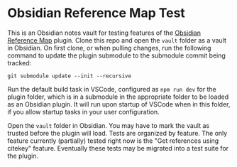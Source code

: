 # Obsidian Reference Map Test

This is an Obsidian notes vault for testing features of the [Obsidian Reference Map](https://github.com/anoopkcn/obsidian-reference-map) plugin. Clone this repo and open the `vault` folder as a vault in Obsidian. On first clone, or when pulling changes, run the following command to update the plugin submodule to the submodule commit being tracked:

```Shell
git submodule update --init --recursive
```

Run the default build task in VSCode, configured as `npm run dev` for the plugin folder, which is in a submodule in the appropriate folder to be loaded as an Obsidian plugin. It will run upon startup of VSCode when in this folder, if you allow startup tasks in your user configuration.

Open the `vault` folder in Obsidian. You may have to mark the vault as trusted before the plugin will load. Tests are organized by feature. The only feature currently (partially) tested right now is the "Get references using citekey" feature. Eventually these tests may be migrated into a test suite for the plugin.
